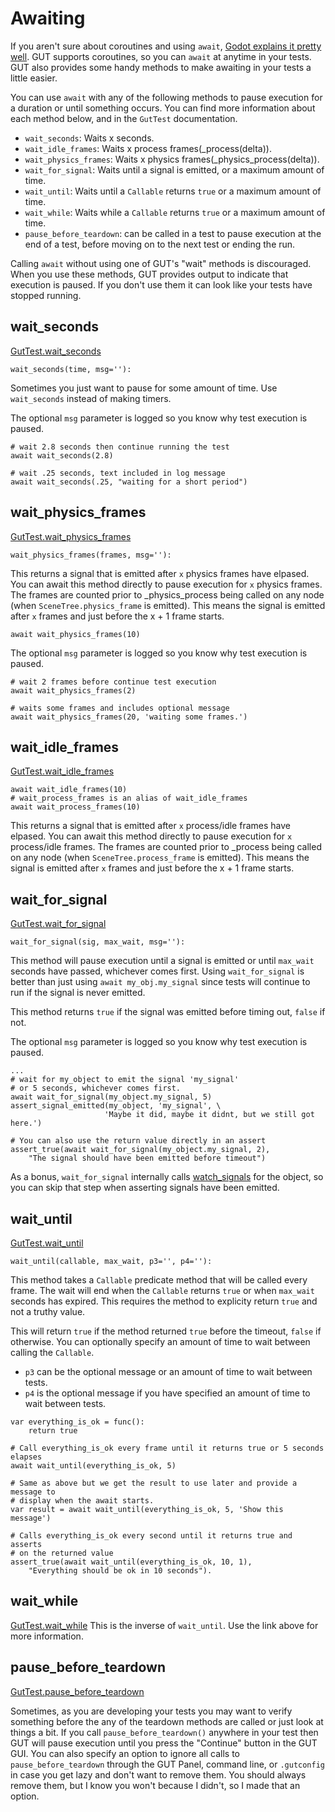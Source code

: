 # Awaiting
If you aren't sure about coroutines and using `await`, [Godot explains it pretty well](https://docs.godotengine.org/en/stable/tutorials/scripting/gdscript/gdscript_basics.html#awaiting-signals-or-coroutines).  GUT supports coroutines, so you can `await` at anytime in your tests.  GUT also provides some handy methods to make awaiting in your tests a little easier.

You can use `await` with any of the following methods to pause execution for a duration or until something occurs.  You can find more information about each method below, and in the `GutTest` documentation.
 * `wait_seconds`:  Waits x seconds.
 * `wait_idle_frames`:  Waits x process frames(_process(delta)).
 * `wait_physics_frames`:  Waits x physics frames(_physics_process(delta)).
 * `wait_for_signal`:  Waits until a signal is emitted, or a maximum amount of time.
 * `wait_until`:   Waits until a `Callable` returns `true` or a maximum amount of time.
 * `wait_while`:   Waits while a `Callable` returns `true` or a maximum amount of time.
 * `pause_before_teardown`:  can be called in a test to pause execution at the end of a test, before moving on to the next test or ending the run.

Calling `await` without using one of GUT's "wait" methods is discouraged.  When you use these methods, GUT provides output to indicate that execution is paused.  If you don't use them it can look like your tests have stopped running.


## wait_seconds
<a href="class_ref/class_guttest.html#class-guttest-method-wait-seconds">GutTest.wait_seconds</a>
``` gdscript
wait_seconds(time, msg=''):
```
Sometimes you just want to pause for some amount of time.  Use `wait_seconds` instead of making timers.

The optional `msg` parameter is logged so you know why test execution is paused.
``` gdscript
# wait 2.8 seconds then continue running the test
await wait_seconds(2.8)

# wait .25 seconds, text included in log message
await wait_seconds(.25, "waiting for a short period")
```

## wait_physics_frames
<a href="class_ref/class_guttest.html#class-guttest-method-wait-physics-frames">GutTest.wait_physics_frames</a>
``` gdscript
wait_physics_frames(frames, msg=''):
```
This returns a signal that is emitted after `x` physics frames have
elpased.  You can await this method directly to pause execution for `x`
physics frames.  The frames are counted prior to _physics_process being called
on any node (when `SceneTree.physics_frame` is emitted).  This means the
signal is emitted after `x` frames and just before the x + 1 frame starts.
```
await wait_physics_frames(10)
```

The optional `msg` parameter is logged so you know why test execution is paused.
``` gdscript
# wait 2 frames before continue test execution
await wait_physics_frames(2)

# waits some frames and includes optional message
await wait_physics_frames(20, 'waiting some frames.')
```

## wait_idle_frames
<a href="class_ref/class_guttest.html#class-guttest-method-wait-idle-frames">GutTest.wait_idle_frames</a>
```gdscript
await wait_idle_frames(10)
# wait_process_frames is an alias of wait_idle_frames
await wait_process_frames(10)
```
This returns a signal that is emitted after `x` process/idle frames have
elpased.  You can await this method directly to pause execution for `x`
process/idle frames.  The frames are counted prior to _process being called
on any node (when `SceneTree.process_frame` is emitted).  This means the
signal is emitted after `x` frames and just before the x + 1 frame starts.


## wait_for_signal
 <a href="class_ref/class_guttest.html#class-guttest-method-wait-for-signal">GutTest.wait_for_signal</a>
``` gdscript
wait_for_signal(sig, max_wait, msg=''):
```
This method will pause execution until a signal is emitted or until `max_wait` seconds have passed, whichever comes first.  Using `wait_for_signal` is better than just using `await my_obj.my_signal` since tests will continue to run if the signal is never emitted.

This method returns `true` if the signal was emitted before timing out, `false` if not.

The optional `msg` parameter is logged so you know why test execution is paused.
``` gdscript
...
# wait for my_object to emit the signal 'my_signal'
# or 5 seconds, whichever comes first.
await wait_for_signal(my_object.my_signal, 5)
assert_signal_emitted(my_object, 'my_signal', \
                     'Maybe it did, maybe it didnt, but we still got here.')

# You can also use the return value directly in an assert
assert_true(await wait_for_signal(my_object.my_signal, 2),
	"The signal should have been emitted before timeout")
```

As a bonus, `wait_for_signal` internally calls <a href="class_ref/class_guttest.html#class-guttest-method-watch-signals">watch_signals</a> for the object, so you can skip that step when asserting signals have been emitted.


## wait_until
<a href="class_ref/class_guttest.html#class-guttest-method-wait-until">GutTest.wait_until</a>
``` gdscript
wait_until(callable, max_wait, p3='', p4=''):
```
This method takes a `Callable` predicate method that will be called every frame.  The wait will end when the `Callable` returns `true` or when `max_wait` seconds has expired.  This requires the method to explicity return `true` and not a truthy value.

This will return `true` if the method returned `true` before the timeout, `false` if otherwise.  You can optionally specify an amount of time to wait between calling the `Callable`.

* `p3` can be the optional message or an amount of time to wait between tests.
* `p4` is the optional message if you have specified an amount of time to wait between tests.

``` gdscript
var everything_is_ok = func():
	return true

# Call everything_is_ok every frame until it returns true or 5 seconds elapses
await wait_until(everything_is_ok, 5)

# Same as above but we get the result to use later and provide a message to
# display when the await starts.
var result = await wait_until(everything_is_ok, 5, 'Show this message')

# Calls everything_is_ok every second until it returns true and asserts
# on the returned value
assert_true(await wait_until(everything_is_ok, 10, 1),
	"Everything should be ok in 10 seconds").
```

## wait_while
<a href="class_ref/class_guttest.html#class-guttest-method-wait-while">GutTest.wait_while</a>
This is the inverse of `wait_until`.  Use the link above for more information.

## pause_before_teardown
<a href="class_ref/class_guttest.html#class-guttest-method-pause-before-teardown">GutTest.pause_before_teardown</a>

Sometimes, as you are developing your tests you may want to verify something before the any of the teardown methods are called or just look at things a bit.  If you call `pause_before_teardown()` anywhere in your test then GUT will pause execution until you press the "Continue" button in the GUT GUI.  You can also specify an option to ignore all calls to `pause_before_teardown` through the GUT Panel, command line, or `.gutconfig` in case you get lazy and don't want to remove them.  You should always remove them, but I know you won't because I didn't, so I made that an option.

